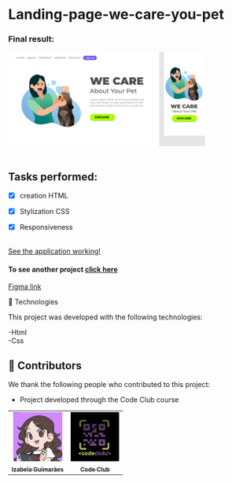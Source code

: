 # Landing-page-we-care-you-pet


<h3>Final result:</h3>
<img src="./result.png" alt="Application result" width="400em">

<br>
<br>

## Tasks performed:

- [x] creation HTML

- [x] Stylization CSS

- [x] Responsiveness


<br>
<a href="https://izabela-guimaraes.github.io/Landing-page-we-care-you-pet/" 
target="blank"> See the application working! </a>


<h4>To see another project <a href="https://github.com/izabela-guimaraes/PlayStation-Store" 
target="blank">click here</a></h4>

<a href="https://www.figma.com/file/w3KAgO5zsHYbjrfdvESuQE/todo-list---MP5D---1">Figma link</a>

🚀 Technologies

This project was developed with the following technologies:
<br>

-Html
<br>
-Css
<br>


## 🤝  Contributors

We thank the following people who contributed to this project:

- Project developed through the Code Club course

<table>
  <tr>
    <td align="center">
      <a href="#">
        <img width="100em" src="./me.png"/><br>
        <sub>
          <b>Izabela Guimarães</b>
        </sub>
      </a>
    </td>
        <td align="center">
      <a href="#">
        <img src="./Code Club log.jfif" width="100em" alt="Code Club">
        <br>
        <sub>
          <b>Code Club</b>
        </sub>
      </a>
    </td>
</table>


 
